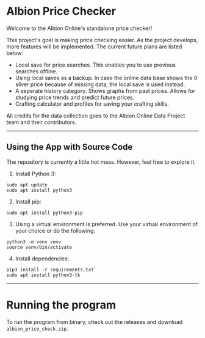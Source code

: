 # Albion Price Checker

Welcome to the Albion Online's standalone price checker!

This project's goal is making price checking easier. As the project develops, more features will be implemented.
The current future plans are listed below:
  - Local save for price searches. This enables you to use previous searches offline.
  - Using local saves as a backup. In case the online data base shows the 0 silver price because of missing data, the local save is used instead.
  - A seperate history category. Shows graphs from past prices. Allows for studying price trends and predict future prices.
  - Crafting calculator and profiles for saving your crafting skills.
 
All credits for the data collection goes to the Albion Online Data Project team and their contributors.

___

## Using the App with Source Code

The repository is currently a little hot mess. However, feel free to explore it.

1. Install Python 3:
  ```
  sudo apt update
  sudo apt install python3
  ```
2. Install pip:
  ```
  sudo apt install python3-pip
  ```
3. Using a virtual environment is preferred. Use your virtual environment of your choice or do the following:
  ```
  python3 -m venv venv
  source venv/bin/activate
  ```
4. Install dependencies:
  ```
  pip3 install -r requirements.txt`
  sudo apt install python3-tk
  ```

___

# Running the program

To run the program from binary, check out the releases and download `albion_price_check.zip`.
